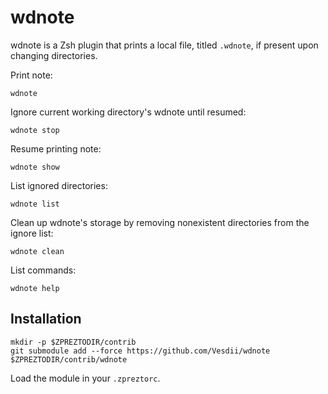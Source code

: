 # wdnote

wdnote is a Zsh plugin that prints a local file, titled `.wdnote`, if present upon changing directories.

Print note:
```
wdnote
```

Ignore current working directory's wdnote until resumed:
```
wdnote stop
```

Resume printing note:
```
wdnote show
```

List ignored directories:
```
wdnote list
```

Clean up wdnote's storage by removing nonexistent directories from the ignore list:
```
wdnote clean
```

List commands:
```
wdnote help
```

## Installation

```
mkdir -p $ZPREZTODIR/contrib
git submodule add --force https://github.com/Vesdii/wdnote $ZPREZTODIR/contrib/wdnote
```

Load the module in your `.zpreztorc`.
